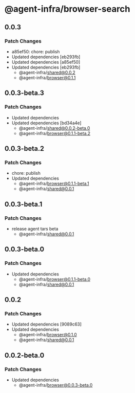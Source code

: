 # @agent-infra/browser-search

## 0.0.3

### Patch Changes

- a85ef50: chore: publish
- Updated dependencies [eb293fb]
- Updated dependencies [a85ef50]
- Updated dependencies [eb293fb]
  - @agent-infra/shared@0.0.2
  - @agent-infra/browser@0.1.1

## 0.0.3-beta.3

### Patch Changes

- Updated dependencies
- Updated dependencies [bd34a4e]
  - @agent-infra/shared@0.0.2-beta.0
  - @agent-infra/browser@0.1.1-beta.2

## 0.0.3-beta.2

### Patch Changes

- chore: publish
- Updated dependencies
  - @agent-infra/browser@0.1.1-beta.1
  - @agent-infra/shared@0.0.1

## 0.0.3-beta.1

### Patch Changes

- release agent tars beta
  - @agent-infra/shared@0.0.1

## 0.0.3-beta.0

### Patch Changes

- Updated dependencies
  - @agent-infra/browser@0.1.1-beta.0
  - @agent-infra/shared@0.0.1

## 0.0.2

### Patch Changes

- Updated dependencies [9089c63]
- Updated dependencies
  - @agent-infra/browser@0.1.0
  - @agent-infra/shared@0.0.1

## 0.0.2-beta.0

### Patch Changes

- Updated dependencies
  - @agent-infra/browser@0.0.3-beta.0
